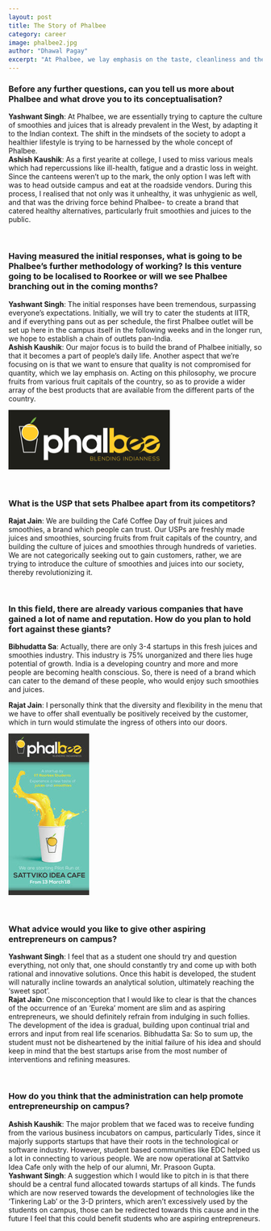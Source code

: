 ```yaml
---
layout: post
title: The Story of Phalbee
category: career
image: phalbee2.jpg
author: "Dhawal Pagay"
excerpt: "At Phalbee, we lay emphasis on the taste, cleanliness and the quality of smoothies and juices we put forward to our customers. We are trying to create a brand that specifically caters to providing smoothies and juices, effectively becoming household names in the market. We are not categorically seeking out to gain customers, rather, we are trying to introduce the culture of smoothies and juices into our society, thereby revolutionizing it"
---
```


### Before any further questions, can you tell us more about Phalbee and what drove you to its conceptualisation? 
**Yashwant Singh**: At Phalbee, we are essentially trying to capture the culture of smoothies and juices that is already prevalent in the West, by adapting it to the Indian context. The shift in the mindsets of the society to adopt a healthier lifestyle is trying to be harnessed by the whole concept of Phalbee. <br>
**Ashish Kaushik**: As a first yearite at college, I used to miss various meals which had repercussions like ill-health, fatigue and a drastic loss in weight. Since the canteens weren’t up to the mark, the only option I was left with was to head outside campus and eat at the roadside vendors. During this process, I realised that not only was it unhealthy, it was unhygienic as well, and that was the driving force behind Phalbee- to create a brand that catered healthy alternatives, particularly fruit smoothies and juices to the public.

<br>

###  Having measured the initial responses, what is going to be Phalbee’s further methodology of working? Is this venture going to be localised to Roorkee or will we see Phalbee branching out in the coming months?

**Yashwant Singh**: The initial responses have been tremendous, surpassing everyone’s expectations. Initially, we will try to cater the students at IITR, and if everything pans out as per schedule, the first Phalbee outlet will be set up here in the campus itself in the following weeks and in the longer run, we hope to establish a chain of outlets pan-India. <br>
**Ashish Kaushik**: Our major focus is to build the brand of Phalbee initially, so that it becomes a part of people’s daily life. Another aspect that we’re focusing on is that we want to ensure that quality is not compromised for quantity, which we lay emphasis on. Acting on this philosophy, we procure fruits from various fruit capitals of the country, so as to provide a wider array of the best products that are available from the different parts of the country. 

![Phalbee2](/images/posts/phalbee1.png)

<br>

### What is the USP that sets Phalbee apart from its competitors?

**Rajat Jain**: We are building the Café Coffee Day of fruit juices and smoothies, a brand which people can trust. Our USPs are freshly made juices and smoothies, sourcing fruits from fruit capitals of the country, and building the culture of juices and smoothies through hundreds of varieties. We are not categorically seeking out to gain customers, rather, we are trying to introduce the culture of smoothies and juices into our society, thereby revolutionizing it.   

<br>

### In this field, there are already various companies that have gained a lot of name and reputation. How do you plan to hold fort against these giants? 

**Bibhudatta Sa**: Actually, there are only 3-4 startups in this fresh juices and smoothies industry. This industry is 75% unorganized and there lies huge potential of growth. India is a developing country and more and more people are becoming health conscious. So, there is need of a brand which can cater to the demand of these people, who would enjoy such smoothies and juices. 

**Rajat Jain**: I personally think that the diversity and flexibility in the menu that we have to offer shall eventually be positively received by the customer, which in turn would stimulate the ingress of others into our doors. 

![Phalbee3](/images/posts/phalbee3.jpg)

<br>

### What advice would you like to give other aspiring entrepreneurs on campus? 

**Yashwant Singh**: I feel that as a student one should try and question everything, not only that, one should constantly try and come up with both rational and innovative solutions. Once this habit is developed, the student will naturally incline towards an analytical solution, ultimately reaching the ‘sweet spot’. <br>
**Rajat Jain**: One misconception that I would like to clear is that the chances of the occurrence of an ‘Eureka’ moment are slim and as aspiring entrepreneurs, we should definitely refrain from indulging in such follies. The development of the idea is gradual, building upon continual trial and errors and input from real life scenarios. 
Bibhudatta Sa: So to sum up, the student must not be disheartened by the initial failure of his idea and should keep in mind that the best startups arise from the most number of interventions and refining measures.

<br>

### How do you think that the administration can help promote entrepreneurship on campus?

**Ashish Kaushik**: The major problem that we faced was to receive funding from the various business incubators on campus, particularly Tides, since it majorly supports startups that have their roots in the technological or software industry. However, student based communities like EDC helped us a lot in connecting to various people. We are now operational at Sattviko Idea Cafe only with the help of our alumni, Mr. Prasoon Gupta. <br>
**Yashwant Singh**: A suggestion which I would like to pitch in is that there should be a central fund allocated towards startups of all kinds. The funds which are now reserved towards the development of technologies like the ‘Tinkering Lab’ or the 3-D printers, which aren’t excessively used by the students on campus, those can be redirected towards this cause and in the future I feel that this could benefit students who are aspiring entrepreneurs. 

